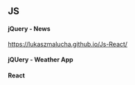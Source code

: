 ## JS

#### jQuery - News
https://lukaszmalucha.github.io/Js-React/
#### jQUery - Weather App

#### React